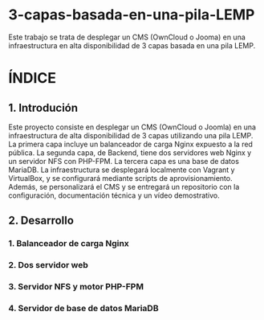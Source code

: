 # 3-capas-basada-en-una-pila-LEMP
Este trabajo se trata de desplegar un CMS (OwnCloud o Jooma) en una infraestructura en alta disponibilidad de 3 capas basada en una pila LEMP.
# ÍNDICE
## 1. Introdución
Este proyecto consiste en desplegar un CMS (OwnCloud o Joomla) en una infraestructura de alta disponibilidad de 3 capas utilizando una pila LEMP. La primera capa incluye un balanceador de carga Nginx expuesto a la red pública. La segunda capa, de Backend, tiene dos servidores web Nginx y un servidor NFS con PHP-FPM. La tercera capa es una base de datos MariaDB. La infraestructura se desplegará localmente con Vagrant y VirtualBox, y se configurará mediante scripts de aprovisionamiento. Además, se personalizará el CMS y se entregará un repositorio con la configuración, documentación técnica y un vídeo demostrativo.

## 2. Desarrollo
### 1. Balanceador de carga Nginx
### 2. Dos servidor web
### 3. Servidor NFS y motor PHP-FPM
### 4. Servidor de base de datos MariaDB

